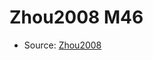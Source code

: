 <a name="material" />

# Zhou2008 M46
<script type="application/ld+json">
  {
    "@context": "https://schema.org/",
    "@type": "ChemicalSubstance",
    "http://purl.org/dc/terms/conformsTo":
      {
        "@type": "CreativeWork",
        "@id": "https://bioschemas.org/profiles/ChemicalSubstance/0.4-RELEASE/"
      },
    "@id": "https://egonw.github.io/nanowiki/nanowiki258.html#material",
    "name": "Zhou2008 M46",
    "sameAs": "http://127.0.0.1/mediawiki/index.php/Special:URIResolver/Zhou2008_M46"
  }
</script>


* Source: [Zhou2008](http://127.0.0.1/mediawiki/index.php/Special:URIResolver/Zhou2008)
